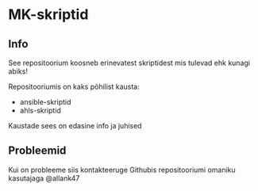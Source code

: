 # MK-skriptid

## Info

See repositoorium koosneb erinevatest skriptidest mis tulevad ehk kunagi abiks!

Repositooriumis on kaks põhilist kausta:

- ansible-skriptid
- ahls-skriptid

Kaustade sees on edasine info ja juhised

## Probleemid

Kui on probleeme siis kontakteeruge Githubis repositooriumi omaniku kasutajaga @allank47
